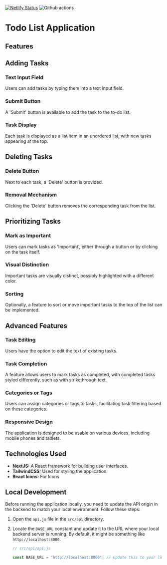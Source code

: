 [![Netlify Status](https://api.netlify.com/api/v1/badges/7a6f5267-378e-4ac9-ade7-d8470cc93ee9/deploy-status)](https://app.netlify.com/sites/thunderous-brigadeiros-4655df/deploys) ![Github actions](https://github.com/ktscates/todo-app/actions/workflows/node.js.yml/badge.svg)

# Todo List Application

## Features

## Adding Tasks

### Text Input Field

Users can add tasks by typing them into a text input field.

### Submit Button

A 'Submit' button is available to add the task to the to-do list.

### Task Display

Each task is displayed as a list item in an unordered list, with new tasks appearing at the top.

## Deleting Tasks

### Delete Button

Next to each task, a 'Delete' button is provided.

### Removal Mechanism

Clicking the 'Delete' button removes the corresponding task from the list.

## Prioritizing Tasks

### Mark as Important

Users can mark tasks as 'Important', either through a button or by clicking on the task itself.

### Visual Distinction

Important tasks are visually distinct, possibly highlighted with a different color.

### Sorting

Optionally, a feature to sort or move important tasks to the top of the list can be implemented.

## Advanced Features

### Task Editing

Users have the option to edit the text of existing tasks.

### Task Completion

A feature allows users to mark tasks as completed, with completed tasks styled differently, such as with strikethrough text.

### Categories or Tags

Users can assign categories or tags to tasks, facilitating task filtering based on these categories.

### Responsive Design

The application is designed to be usable on various devices, including mobile phones and tablets.

## Technologies Used

- **NextJS:** A React framework for building user interfaces.
- **TailwindCSS:** Used for styling the application.
- **React Icons:** For Icons

## Local Development

Before running the application locally, you need to update the API origin in the backend to match your local environment. Follow these steps:

1. Open the `api.js` file in the `src/api` directory.

2. Locate the `BASE_URL` constant and update it to the URL where your local backend server is running. By default, it might be something like `http://localhost:8000`.

   ```javascript
   // src/api/api.js

   const BASE_URL = "http://localhost:8000"; // Update this to your local backend URL
   ```
